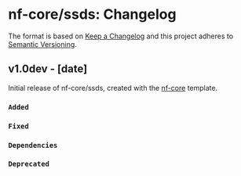 # nf-core/ssds: Changelog

The format is based on [Keep a Changelog](https://keepachangelog.com/en/1.0.0/)
and this project adheres to [Semantic Versioning](https://semver.org/spec/v2.0.0.html).

## v1.0dev - [date]

Initial release of nf-core/ssds, created with the [nf-core](https://nf-co.re/) template.

### `Added`

### `Fixed`

### `Dependencies`

### `Deprecated`
